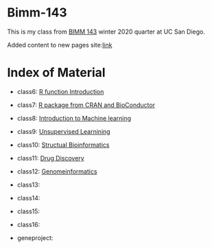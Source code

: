 # Bimm-143

This is my class from [BIMM 143](https://bioboot.github.io/bimm143_W20/) winter 2020 quarter at UC San Diego. 

Added content to new pages site:[link](https://dok115.github.io/bimm143_DSK/)

# Index of Material

- class6: [R function Introduction](https://github.com/dok115/bimm143_DSK/blob/master/class06.R/class06.Rmd)

- class7: [R package from CRAN and BioConductor](https://github.com/dok115/bimm143_DSK/tree/master/class07.R)

- class8: [Introduction to Machine learning](https://github.com/dok115/bimm143_DSK/tree/master/class08%20-%20WGBSsimulation)

- class9: [Unsupervised Learnining](https://github.com/dok115/bimm143_DSK/tree/master/class09)

- class10: [Structual Bioinformatics](https://github.com/dok115/bimm143_DSK/tree/master/class10)

- class11: [Drug Discovery](https://github.com/dok115/bimm143_DSK/tree/master/Class12)

- class12: [Genomeinformatics](https://github.com/dok115/bimm143_DSK/tree/master/class13_02.18)

- class13:

- class14:

- class15:

- class16:

- geneproject:
